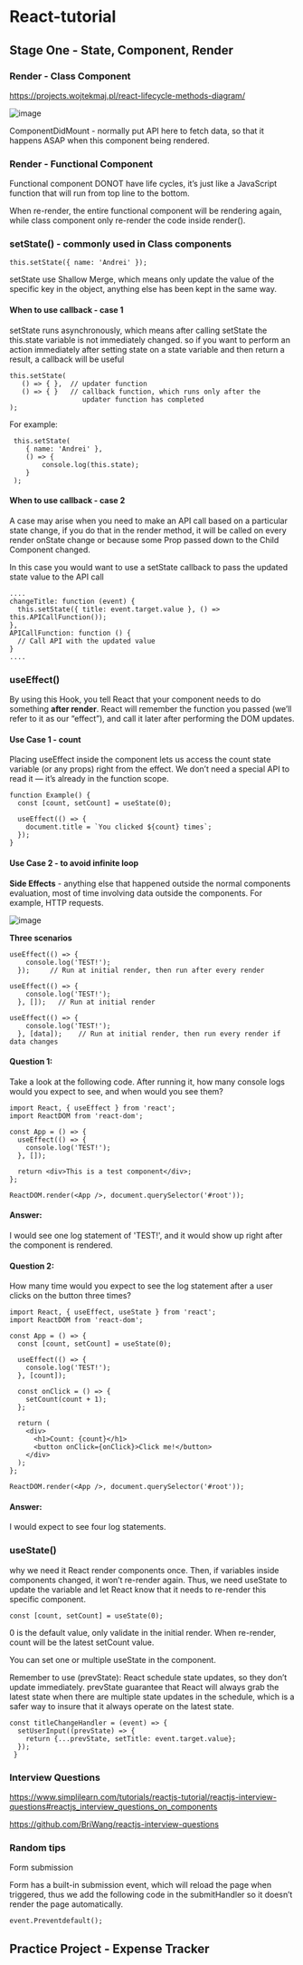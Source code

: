 # React-tutorial
## Stage One - State, Component, Render


### Render - Class Component

https://projects.wojtekmaj.pl/react-lifecycle-methods-diagram/

![image](https://user-images.githubusercontent.com/38158251/182989921-421e38c7-fc65-416e-8d13-987c13f1e05a.png)

ComponentDidMount - normally put API here to fetch data, so that it happens ASAP when this component being rendered.



### Render - Functional Component

Functional component DONOT have life cycles, it’s just like a JavaScript function that will run from top line to the bottom.

When re-render, the entire functional component will be rendering again, while class component only re-render the code inside render().


### setState() - commonly used in Class components

 `this.setState({ name: 'Andrei' });`                           

setState use Shallow Merge, which means only update the value of the specific key in the object, anything else has been kept in the same way.

#### When to use callback - case 1

setState runs asynchronously, which means after calling setState the this.state variable is not immediately changed. so if you want to perform an action immediately after setting state on a state variable and then return a result, a callback will be useful

 ```
this.setState(                                                 
    () => { },  // updater function                             
    () => { }   // callback function, which runs only after the 
                   updater function has completed               
 );                                                             
```

For example:
```
 this.setState(                                                 
    { name: 'Andrei' },                                                          
    () => {                                                     
        console.log(this.state);                                
    }                                                           
 );
 ```                                                           
#### When to use callback - case 2

A case may arise when you need to make an API call based on a particular state change, if you do that in the render method, it will be called on every render onState change or because some Prop passed down to the Child Component changed.

In this case you would want to use a setState callback to pass the updated state value to the API call

```
....
changeTitle: function (event) {
  this.setState({ title: event.target.value }, () => this.APICallFunction());
},
APICallFunction: function () {
  // Call API with the updated value
}
....
```

### useEffect() 

By using this Hook, you tell React that your component needs to do something **after render**. React will remember the function you passed (we’ll refer to it as our “effect”), and call it later after performing the DOM updates.

#### Use Case 1 - count

Placing useEffect inside the component lets us access the count state variable (or any props) right from the effect. We don’t need a special API to read it — it’s already in the function scope.

```
function Example() {
  const [count, setCount] = useState(0);

  useEffect(() => {
    document.title = `You clicked ${count} times`;
  });
}
```
#### Use Case 2 - to avoid infinite loop

**Side Effects** - anything else that happened outside the normal components evaluation, most of time involving data outside the components. For example, HTTP requests.

![image](https://user-images.githubusercontent.com/38158251/182990049-f5de04c1-0e97-4ce4-817f-6a68b3207070.png)

**Three scenarios**
```
useEffect(() => {
    console.log('TEST!');
  });     // Run at initial render, then run after every render
```
```
useEffect(() => {
    console.log('TEST!');
  }, []);   // Run at initial render
```
```
useEffect(() => {
    console.log('TEST!');
  }, [data]);    // Run at initial render, then run every render if data changes
```

#### Question 1:
Take a look at the following code. After running it, how many console logs would you expect to see, and when would you see them?

```
import React, { useEffect } from 'react';
import ReactDOM from 'react-dom';
 
const App = () => {
  useEffect(() => {
    console.log('TEST!');
  }, []);
 
  return <div>This is a test component</div>;
};
 
ReactDOM.render(<App />, document.querySelector('#root'));

```
#### Answer:
I would see one log statement of 'TEST!', and it would show up right after the component is rendered.

#### Question 2:
How many time would you expect to see the log statement after a user clicks on the button three times?
```
import React, { useEffect, useState } from 'react';
import ReactDOM from 'react-dom';
 
const App = () => {
  const [count, setCount] = useState(0);
 
  useEffect(() => {
    console.log('TEST!');
  }, [count]);
 
  const onClick = () => {
    setCount(count + 1);
  };
 
  return (
    <div>
      <h1>Count: {count}</h1>
      <button onClick={onClick}>Click me!</button>
    </div>
  );
};
 
ReactDOM.render(<App />, document.querySelector('#root'));
```
#### Answer:
I would expect to see four log statements.

### useState()

why we need it
React render components once. Then, if variables inside components changed, it won’t re-render again. Thus, we need useState to update the variable and let React know that it needs to re-render this specific component.

 `const [count, setCount] = useState(0);`                            

0 is the default value, only validate in the initial render. When re-render, count will be the latest setCount value.

You can set one or multiple useState in the component.

Remember to use (prevState): React schedule state updates, so they don’t update immediately. prevState guarantee that React will always grab the latest state when there are multiple state updates in the schedule, which is a safer way to insure that it always operate on the latest state.

```
const titleChangeHandler = (event) => {
  setUserInput((prevState) => {
    return {...prevState, setTitle: event.target.value};
  });
 }
```



### Interview Questions

https://www.simplilearn.com/tutorials/reactjs-tutorial/reactjs-interview-questions#reactjs_interview_questions_on_components

https://github.com/BriWang/reactjs-interview-questions


### Random tips

Form submission 

Form has a built-in submission event, which will reload the page when triggered, thus we add the following code in the submitHandler so it doesn’t render the page automatically.

  `event.Preventdefault();`  


## Practice Project - Expense Tracker

                                      
